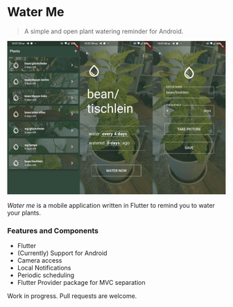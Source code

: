 # Water Me

> A simple and open plant watering reminder for Android.


<p align="left">
    <img src="./assets/preview.png" alt="preview" width="800"/>
</p>

_Water me_ is a mobile application written in Flutter to  remind you to water your plants.

### Features and Components
- Flutter
- (Currently) Support for Android
- Camera access
- Local Notifications
- Periodic scheduling
- Flutter Provider package for MVC separation 

Work in progress. Pull requests are welcome.

